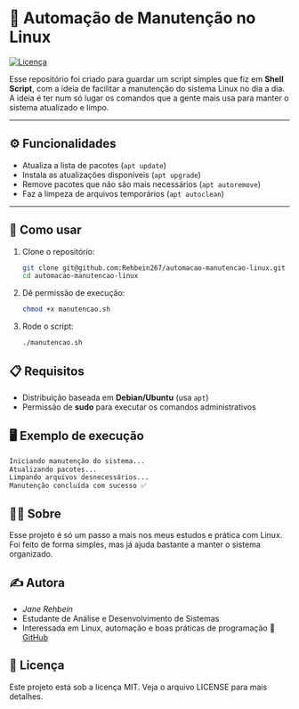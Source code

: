 # 🐧 Automação de Manutenção no Linux

[![Licença](https://img.shields.io/badge/Licença-MIT-blue)](LICENSE)

Esse repositório foi criado para guardar um script simples que fiz em **Shell Script**, com a ideia de facilitar a manutenção do sistema Linux no dia a dia.
A ideia é ter num só lugar os comandos que a gente mais usa para manter o sistema atualizado e limpo.

---

## ⚙️  Funcionalidades
- Atualiza a lista de pacotes (`apt update`)
- Instala as atualizações disponíveis (`apt upgrade`)
- Remove pacotes que não são mais necessários (`apt autoremove`)
- Faz a limpeza de arquivos temporários (`apt autoclean`)

---

## 🚀 Como usar
1. Clone o repositório:
   ```bash
   git clone git@github.com:Rehbein267/automacao-manutencao-linux.git
   cd automacao-manutencao-linux
   ```
2. Dê permissão de execução:
   ```bash
   chmod +x manutencao.sh
   ```
3. Rode o script:
   ```bash
   ./manutencao.sh
   ```
## 📋 Requisitos
- Distribuição baseada em **Debian/Ubuntu** (usa `apt`)
- Permissão de **sudo** para executar os comandos administrativos

## 🖥️  Exemplo de execução
```bash
Iniciando manutenção do sistema...
Atualizando pacotes...
Limpando arquivos desnecessários...
Manutenção concluída com sucesso ✅
```
## 👩‍💻 Sobre

Esse projeto é só um passo a mais nos meus estudos e prática com Linux.
Foi feito de forma simples, mas já ajuda bastante a manter o sistema organizado.

## ✍️  Autora

- *Jane Rehbein*
- Estudante de Análise e Desenvolvimento de Sistemas
- Interessada em Linux, automação e boas práticas de programação
🔗 [GitHub](https://github.com/Rehbein267)

## 📄 Licença

Este projeto está sob a licença MIT.
Veja o arquivo LICENSE para mais detalhes.
